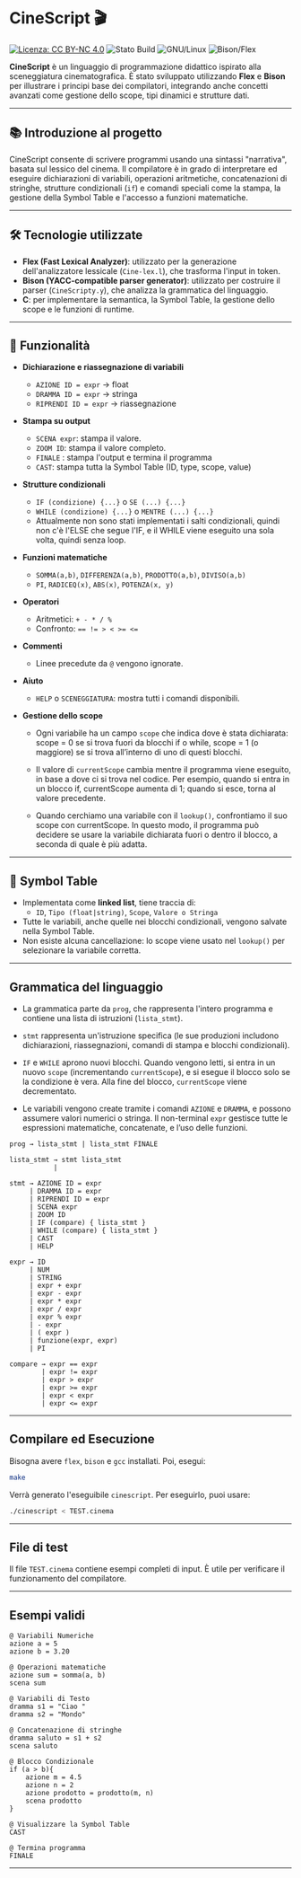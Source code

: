 # CineScript 🎬

[![Licenza: CC BY-NC 4.0](https://licensebuttons.net/l/by-nc/4.0/88x31.png)](https://creativecommons.org/licenses/by-nc/4.0/)
![Stato Build](https://img.shields.io/badge/build-passing-brightgreen)
![GNU/Linux](https://img.shields.io/badge/platform-GNU%2FLinux-blue)
![Bison/Flex](https://img.shields.io/badge/tools-Flex%2FBison-lightgrey)

**CineScript** è un linguaggio di programmazione didattico ispirato alla sceneggiatura cinematografica. È stato sviluppato utilizzando **Flex** e **Bison** per illustrare i principi base dei compilatori, integrando anche concetti avanzati come gestione dello scope, tipi dinamici e strutture dati.

---

## 📚 Introduzione al progetto

CineScript consente di scrivere programmi usando una sintassi "narrativa", basata sul lessico del cinema. Il compilatore è in grado di interpretare ed eseguire dichiarazioni di variabili, operazioni aritmetiche, concatenazioni di stringhe, strutture condizionali (`if`) e comandi speciali come la stampa, la gestione della Symbol Table e l'accesso a funzioni matematiche.

---

## 🛠 Tecnologie utilizzate

- **Flex (Fast Lexical Analyzer)**: utilizzato per la generazione dell'analizzatore lessicale (`Cine-lex.l`), che trasforma l'input in token.
- **Bison (YACC-compatible parser generator)**: utilizzato per costruire il parser (`CineScripty.y`), che analizza la grammatica del linguaggio.
- **C**: per implementare la semantica, la Symbol Table, la gestione dello scope e le funzioni di runtime.

---

## 🧠 Funzionalità

- **Dichiarazione e riassegnazione di variabili**
  - `AZIONE ID = expr` → float
  - `DRAMMA ID = expr` → stringa
  - `RIPRENDI ID = expr` → riassegnazione

- **Stampa su output**
  - `SCENA expr`: stampa il valore.
  - `ZOOM ID`: stampa il valore completo.
  - `FINALE` : stampa l'output e termina il programma
  - `CAST`: stampa tutta la Symbol Table (ID, type, scope, value)

- **Strutture condizionali**
  - `IF (condizione) {...}` o `SE (...) {...}`
  - `WHILE (condizione) {...}` o `MENTRE (...) {...}`
  - Attualmente non sono stati implementati i salti condizionali, quindi non c'è l'ELSE che segue l'IF, e il WHILE viene eseguito una sola volta, quindi senza loop. 
  
- **Funzioni matematiche**
  - `SOMMA(a,b)`, `DIFFERENZA(a,b)`, `PRODOTTO(a,b)`, `DIVISO(a,b)`
  - `PI`, `RADICEQ(x)`, `ABS(x)`, `POTENZA(x, y)`

- **Operatori**
  - Aritmetici: `+ - * / %`
  - Confronto: `== != > < >= <=`

- **Commenti**
  - Linee precedute da `@` vengono ignorate.

- **Aiuto**
  - `HELP` o `SCENEGGIATURA`: mostra tutti i comandi disponibili.

- **Gestione dello scope**
  - Ogni variabile ha un campo `scope` che indica dove è stata dichiarata:
scope = 0 se si trova fuori da blocchi if o while,
scope = 1 (o maggiore) se si trova all’interno di uno di questi blocchi.

  - Il valore di `currentScope` cambia mentre il programma viene eseguito, in base a dove ci si trova nel codice.
Per esempio, quando si entra in un blocco if, currentScope aumenta di 1; quando si esce, torna al valore precedente.

  - Quando cerchiamo una variabile con il `lookup()`, confrontiamo il suo scope con currentScope.
In questo modo, il programma può decidere se usare la variabile dichiarata fuori o dentro il blocco, a seconda di quale è più adatta.
---

## 🧮 Symbol Table

- Implementata come **linked list**, tiene traccia di:
  - `ID`, `Tipo (float|string)`, `Scope`, `Valore o Stringa`
- Tutte le variabili, anche quelle nei blocchi condizionali, vengono salvate nella Symbol Table.
- Non esiste alcuna cancellazione: lo scope viene usato nel `lookup()` per selezionare la variabile corretta.

---

## Grammatica del linguaggio

- La grammatica parte da `prog`, che rappresenta l'intero programma e contiene una lista di istruzioni (`lista_stmt`).

- `stmt` rappresenta un'istruzione specifica (le sue produzioni includono dichiarazioni, riassegnazioni, comandi di stampa e blocchi condizionali).

- `IF` e `WHILE` aprono nuovi blocchi. Quando vengono letti, si entra in un nuovo `scope` (incrementando `currentScope`), e si esegue il blocco solo se la condizione è vera. Alla fine del blocco, `currentScope` viene decrementato.

- Le variabili vengono create tramite i comandi `AZIONE` e `DRAMMA`, e possono assumere valori numerici o stringa. Il non-terminal `expr` gestisce tutte le espressioni matematiche, concatenate, e l’uso delle funzioni.

```
prog → lista_stmt | lista_stmt FINALE

lista_stmt → stmt lista_stmt
           |

stmt → AZIONE ID = expr
     | DRAMMA ID = expr
     | RIPRENDI ID = expr
     | SCENA expr
     | ZOOM ID
     | IF (compare) { lista_stmt }
     | WHILE (compare) { lista_stmt }
     | CAST
     | HELP

expr → ID 
     | NUM 
     | STRING
     | expr + expr
     | expr - expr
     | expr * expr
     | expr / expr
     | expr % expr
     | - expr
     | ( expr )
     | funzione(expr, expr)
     | PI

compare → expr == expr 
        | expr != expr 
        | expr > expr 
        | expr >= expr 
        | expr < expr 
        | expr <= expr
```
---

## Compilare ed Esecuzione

Bisogna avere `flex`, `bison` e `gcc` installati. Poi, esegui:

```bash
make
```

Verrà generato l'eseguibile `cinescript`. Per eseguirlo, puoi usare:

```bash
./cinescript < TEST.cinema
```

---

## File di test

Il file `TEST.cinema` contiene esempi completi di input. È utile per verificare il funzionamento del compilatore.

---

## Esempi validi

```
@ Variabili Numeriche
azione a = 5
azione b = 3.20

@ Operazioni matematiche
azione sum = somma(a, b)
scena sum

@ Variabili di Testo
dramma s1 = "Ciao "
dramma s2 = "Mondo"

@ Concatenazione di stringhe
dramma saluto = s1 + s2
scena saluto

@ Blocco Condizionale
if (a > b){
    azione m = 4.5
    azione n = 2
    azione prodotto = prodotto(m, n)
    scena prodotto
}

@ Visualizzare la Symbol Table
CAST

@ Termina programma
FINALE
```
---

